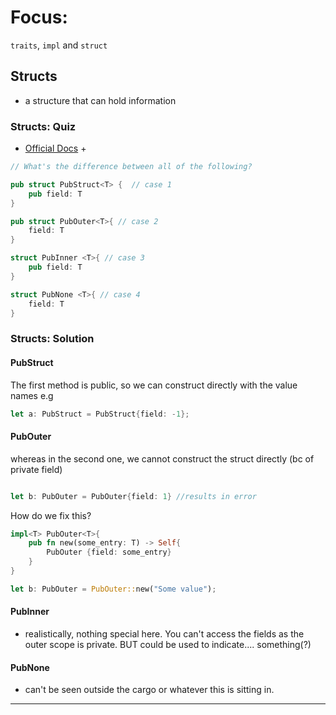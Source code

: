 # Focus:

`traits`, `impl` and `struct`



## Structs

- a structure that can hold information

### Structs: Quiz

- [Official Docs](https://doc.rust-lang.org/rust-by-example/mod/struct_visibility.html) + 

```rust
// What's the difference between all of the following?

pub struct PubStruct<T> {  // case 1
    pub field: T
}

pub struct PubOuter<T>{ // case 2
    field: T
}

struct PubInner <T>{ // case 3
    pub field: T
}

struct PubNone <T>{ // case 4
    field: T
}
```


### Structs: Solution

#### PubStruct

The first method is public, so we can construct directly with the value names e.g

```rust
let a: PubStruct = PubStruct{field: -1};
```

#### PubOuter
whereas in the second one, we cannot construct the struct directly (bc of private field) 

```rust

let b: PubOuter = PubOuter{field: 1} //results in error
```

How do we fix this? 

```rust
impl<T> PubOuter<T>{
    pub fn new(some_entry: T) -> Self{
        PubOuter {field: some_entry}
    }
}

let b: PubOuter = PubOuter::new("Some value");
```

#### PubInner

- realistically, nothing special here. You can't access the fields as the outer scope is private. BUT could be used to indicate.... something(?)

#### PubNone

- can't be seen outside the cargo or whatever this is sitting in.

---